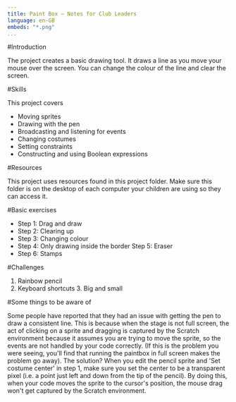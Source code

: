```yaml
---
title: Paint Box — Notes for Club Leaders           
language: en-GB
embeds: "*.png"
...
```


#Introduction

The project creates a basic drawing tool. It draws a line as you move your mouse over the screen. You can change the colour of the line and clear the screen.

#Skills

This project covers

* Moving sprites
* Drawing with the pen
* Broadcasting and listening for events
* Changing costumes
* Setting constraints
* Constructing and using Boolean expressions

#Resources

This project uses resources found in this project folder. Make sure this folder is on the desktop of each computer your children are using so they can access it.

#Basic exercises
* Step 1: Drag and draw
* Step 2: Clearing up
* Step 3: Changing colour
* Step 4: Only drawing inside the border Step 5: Eraser
* Step 6: Stamps

#Challenges

1. Rainbow pencil
2. Keyboard shortcuts 3. Big and small

#Some things to be aware of

Some people have reported that they had an issue with getting the pen to draw a consistent line. This is because when the stage is not full screen, the act of clicking on a sprite and dragging is captured by the Scratch environment because it assumes you are trying to move the sprite, so the events are not handled by your code correctly. (If this is the problem you were seeing, you'll find that running the paintbox in full screen makes the problem go away).
The solution? When you edit the pencil sprite and 'Set costume center' in step 1, make sure you set the center to be a transparent pixel (i.e. a point just left and down from the tip of the pencil). By doing this, when your code moves the sprite to the cursor's position, the mouse drag won't get captured by the Scratch environment.


